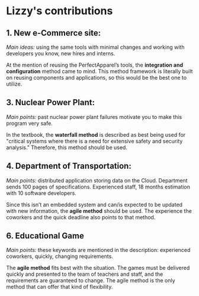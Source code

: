 # Lizzy's contributions
## 1. New e-Commerce site:
_Main ideas:_ using the same tools with minimal changes and working with developers you know, new hires and interns.

At the mention of reusing the PerfectApparel’s tools, the **integration and configuration** method came to mind. This method framework is literally built on reusing components and applications, so this would be the best one to utilize.

## 3. Nuclear Power Plant:
_Main points:_ past nuclear power plant failures motivate you to make this program very safe.

In the textbook, the **waterfall method** is described as best being used for "critical systems where there is a need for extensive safety and security analysis." Therefore, this method should be used.

## 4. Department of Transportation: 
_Main points:_ distributed application storing data on the Cloud. Department sends 100 pages of specifications. Experienced staff, 18 months estimation with 10 software developers.

Since this isn’t an embedded system and can/is expected to be updated with new information, the **agile method** should be used. The experience the coworkers and the quick deadline also points to that method.

## 6. Educational Game
_Main points:_ these keywords are mentioned in the description: experienced coworkers, quickly, changing requirements.

The **agile method** fits best with the situation. The games must be delivered quickly and presented to the team of teachers and staff, and the requirements are guaranteed to change. The agile method is the only method that can offer that kind of flexibility.
